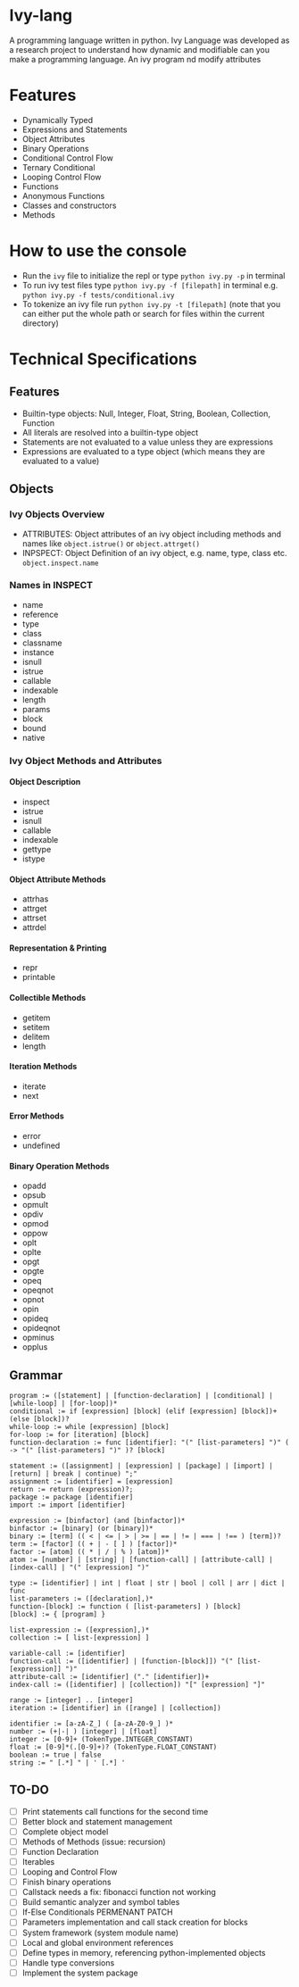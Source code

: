 # Ivy-lang
A programming language written in python. Ivy Language was developed as a research project to understand how dynamic and modifiable can you make a programming language. An ivy program nd modify attributes

# Features
* Dynamically Typed
* Expressions and Statements
* Object Attributes
* Binary Operations
* Conditional Control Flow
* Ternary Conditional
* Looping Control Flow
* Functions
* Anonymous Functions
* Classes and constructors
* Methods

# How to use the console
* Run the `ivy` file to initialize the repl or type `python ivy.py -p` in terminal
* To run ivy test files type `python ivy.py -f [filepath]` in terminal
e.g. `python ivy.py -f tests/conditional.ivy`
* To tokenize an ivy file run `python ivy.py -t [filepath]` (note that you can either put the whole path or search for files within the current directory)

# Technical Specifications
## Features
* Builtin-type objects: Null, Integer, Float, String, Boolean, Collection, Function
* All literals are resolved into a builtin-type object
* Statements are not evaluated to a value unless they are expressions
* Expressions are evaluated to a type object (which means they are evaluated to a value)

## Objects
### Ivy Objects Overview
* ATTRIBUTES: Object attributes of an ivy object including methods and names like `object.istrue()` or `object.attrget()`
* INPSPECT: Object Definition of an ivy object, e.g. name, type, class etc. `object.inspect.name`

### Names in INSPECT
* name
* reference
* type
* class
* classname
* instance
* isnull
* istrue
* callable
* indexable
* length
* params
* block
* bound
* native

### Ivy Object Methods and Attributes
#### Object Description
* inspect
* istrue
* isnull
* callable
* indexable
* gettype
* istype

#### Object Attribute Methods
* attrhas
* attrget
* attrset
* attrdel

#### Representation & Printing
* repr
* printable

#### Collectible Methods
* getitem
* setitem
* delitem
* length

#### Iteration Methods
* iterate
* next

#### Error Methods
* error
* undefined

#### Binary Operation Methods
* opadd
* opsub
* opmult
* opdiv
* opmod
* oppow
* oplt
* oplte
* opgt
* opgte
* opeq
* opeqnot
* opnot
* opin
* opideq
* opideqnot
* opminus
* opplus

## Grammar
```
program := ([statement] | [function-declaration] | [conditional] | [while-loop] | [for-loop])*
conditional := if [expression] [block] (elif [expression] [block])+ (else [block])?
while-loop := while [expression] [block]
for-loop := for [iteration] [block]
function-declaration := func [identifier]: "(" [list-parameters] ")" ( -> "(" [list-parameters] ")" )? [block]
```

```
statement := ([assignment] | [expression] | [package] | [import] | [return] | break | continue) ";"
assignment := [identifier] = [expression]
return := return (expression)?;
package := package [identifier]
import := import [identifier]
```

```
expression := [binfactor] (and [binfactor])*
binfactor := [binary] (or [binary])*
binary := [term] (( < | <= | > | >= | == | != | === | !== ) [term])?
term := [factor] (( + | - [ ] ) [factor])*
factor := [atom] (( * | / | % ) [atom])*
atom := [number] | [string] | [function-call] | [attribute-call] | [index-call] | "(" [expression] ")"
```

```
type := [identifier] | int | float | str | bool | coll | arr | dict | func
list-parameters := ([declaration],)*
function-[block] := function ( [list-parameters] ) [block]
[block] := { [program] }
```

```
list-expression := ([expression],)*
collection := [ list-[expression] ]
```

```
variable-call := [identifier]
function-call := ([identifier] | [function-[block]]) "(" [list-[expression]] ")"
attribute-call := [identifier] ("." [identifier])+
index-call := ([identifier] | [collection]) "[" [expression] "]"
```

```
range := [integer] .. [integer]
iteration := [identifier] in ([range] | [collection])
```

```
identifier := [a-zA-Z_] ( [a-zA-Z0-9_] )*
number := (+|-| ) [integer] | [float]
integer := [0-9]+ (TokenType.INTEGER_CONSTANT)
float := [0-9]*(.[0-9]+)? (TokenType.FLOAT_CONSTANT)
boolean := true | false
string := " [.*] " | ' [.*] '
```

## TO-DO
- [ ] Print statements call functions for the second time
- [ ] Better block and statement management
- [ ] Complete object model
- [ ] Methods of Methods (issue: recursion)
- [ ] Function Declaration
- [ ] Iterables
- [ ] Looping and Control Flow
- [ ] Finish binary operations
- [ ] Callstack needs a fix: fibonacci function not working
- [ ] Build semantic analyzer and symbol tables
- [ ] If-Else Conditionals PERMENANT PATCH
- [ ] Parameters implementation and call stack creation for blocks
- [ ] System framework (system module name)
- [ ] Local and global environment references
- [ ] Define types in memory, referencing python-implemented objects
- [ ] Handle type conversions
- [ ] Implement the system package

